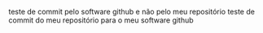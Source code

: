 teste de commit pelo software github e não pelo meu repositório
teste de commit do meu repositório para o meu software github